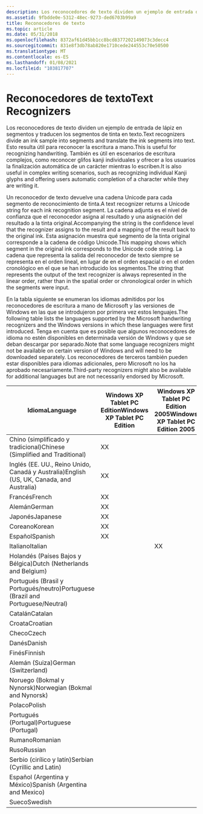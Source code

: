 ```yaml
---
description: Los reconocedores de texto dividen un ejemplo de entrada de lápiz en segmentos y traducen los segmentos de tinta en texto.
ms.assetid: 9fbdde0e-5312-48ec-9273-ded6703b99a9
title: Reconocedores de texto
ms.topic: article
ms.date: 05/31/2018
ms.openlocfilehash: 8372af61d45bb1cc8bcd8377202149073c3decc4
ms.sourcegitcommit: 831e8f3db78ab820e1710cede244553c70e50500
ms.translationtype: MT
ms.contentlocale: es-ES
ms.lasthandoff: 01/08/2021
ms.locfileid: "103817707"
---
```

# <a name="text-recognizers"></a><span data-ttu-id="60806-103">Reconocedores de texto</span><span class="sxs-lookup"><span data-stu-id="60806-103">Text Recognizers</span></span>

<span data-ttu-id="60806-104">Los reconocedores de texto dividen un ejemplo de entrada de lápiz en segmentos y traducen los segmentos de tinta en texto.</span><span class="sxs-lookup"><span data-stu-id="60806-104">Text recognizers divide an ink sample into segments and translate the ink segments into text.</span></span> <span data-ttu-id="60806-105">Esto resulta útil para reconocer la escritura a mano.</span><span class="sxs-lookup"><span data-stu-id="60806-105">This is useful for recognizing handwriting.</span></span> <span data-ttu-id="60806-106">También es útil en escenarios de escritura complejos, como reconocer glifos kanji individuales y ofrecer a los usuarios la finalización automática de un carácter mientras lo escriben.</span><span class="sxs-lookup"><span data-stu-id="60806-106">It is also useful in complex writing scenarios, such as recognizing individual Kanji glyphs and offering users automatic completion of a character while they are writing it.</span></span>

<span data-ttu-id="60806-107">Un reconocedor de texto devuelve una cadena Unicode para cada segmento de reconocimiento de tinta.</span><span class="sxs-lookup"><span data-stu-id="60806-107">A text recognizer returns a Unicode string for each ink recognition segment.</span></span> <span data-ttu-id="60806-108">La cadena adjunta es el nivel de confianza que el reconocedor asigna al resultado y una asignación del resultado a la tinta original.</span><span class="sxs-lookup"><span data-stu-id="60806-108">Accompanying the string is the confidence level that the recognizer assigns to the result and a mapping of the result back to the original ink.</span></span> <span data-ttu-id="60806-109">Esta asignación muestra qué segmento de la tinta original corresponde a la cadena de código Unicode.</span><span class="sxs-lookup"><span data-stu-id="60806-109">This mapping shows which segment in the original ink corresponds to the Unicode code string.</span></span> <span data-ttu-id="60806-110">La cadena que representa la salida del reconocedor de texto siempre se representa en el orden lineal, en lugar de en el orden espacial o en el orden cronológico en el que se han introducido los segmentos.</span><span class="sxs-lookup"><span data-stu-id="60806-110">The string that represents the output of the text recognizer is always represented in the linear order, rather than in the spatial order or chronological order in which the segments were input.</span></span>

<span data-ttu-id="60806-111">En la tabla siguiente se enumeran los idiomas admitidos por los reconocedores de escritura a mano de Microsoft y las versiones de Windows en las que se introdujeron por primera vez estos lenguajes.</span><span class="sxs-lookup"><span data-stu-id="60806-111">The following table lists the languages supported by the Microsoft handwriting recognizers and the Windows versions in which these languages were first introduced.</span></span> <span data-ttu-id="60806-112">Tenga en cuenta que es posible que algunos reconocedores de idioma no estén disponibles en determinada versión de Windows y que se deban descargar por separado.</span><span class="sxs-lookup"><span data-stu-id="60806-112">Note that some language recognizers might not be available on certain version of Windows and will need to be downloaded separately.</span></span> <span data-ttu-id="60806-113">Los reconocedores de terceros también pueden estar disponibles para idiomas adicionales, pero Microsoft no los ha aprobado necesariamente.</span><span class="sxs-lookup"><span data-stu-id="60806-113">Third-party recognizers might also be available for additional languages but are not necessarily endorsed by Microsoft.</span></span>



| <span data-ttu-id="60806-114">Idioma</span><span class="sxs-lookup"><span data-stu-id="60806-114">Language</span></span>                                   | <span data-ttu-id="60806-115">Windows XP Tablet PC Edition</span><span class="sxs-lookup"><span data-stu-id="60806-115">Windows XP Tablet PC Edition</span></span> | <span data-ttu-id="60806-116">Windows XP Tablet PC Edition 2005</span><span class="sxs-lookup"><span data-stu-id="60806-116">Windows XP Tablet PC Edition 2005</span></span> | <span data-ttu-id="60806-117">Windows Vista</span><span class="sxs-lookup"><span data-stu-id="60806-117">Windows Vista</span></span> | <span data-ttu-id="60806-118">Windows 7</span><span class="sxs-lookup"><span data-stu-id="60806-118">Windows 7</span></span> |
|--------------------------------------------|------------------------------|-----------------------------------|---------------|-----------|
| <span data-ttu-id="60806-119">Chino (simplificado y tradicional)</span><span class="sxs-lookup"><span data-stu-id="60806-119">Chinese (Simplified and Traditional)</span></span>       | <span data-ttu-id="60806-120">X</span><span class="sxs-lookup"><span data-stu-id="60806-120">X</span></span>                            |                                   |               |           |
| <span data-ttu-id="60806-121">Inglés (EE. UU., Reino Unido, Canadá y Australia)</span><span class="sxs-lookup"><span data-stu-id="60806-121">English (US, UK, Canada, and Australia)</span></span>    | <span data-ttu-id="60806-122">X</span><span class="sxs-lookup"><span data-stu-id="60806-122">X</span></span>                            |                                   |               |           |
| <span data-ttu-id="60806-123">Francés</span><span class="sxs-lookup"><span data-stu-id="60806-123">French</span></span>                                     | <span data-ttu-id="60806-124">X</span><span class="sxs-lookup"><span data-stu-id="60806-124">X</span></span>                            |                                   |               |           |
| <span data-ttu-id="60806-125">Alemán</span><span class="sxs-lookup"><span data-stu-id="60806-125">German</span></span>                                     | <span data-ttu-id="60806-126">X</span><span class="sxs-lookup"><span data-stu-id="60806-126">X</span></span>                            |                                   |               |           |
| <span data-ttu-id="60806-127">Japonés</span><span class="sxs-lookup"><span data-stu-id="60806-127">Japanese</span></span>                                   | <span data-ttu-id="60806-128">X</span><span class="sxs-lookup"><span data-stu-id="60806-128">X</span></span>                            |                                   |               |           |
| <span data-ttu-id="60806-129">Coreano</span><span class="sxs-lookup"><span data-stu-id="60806-129">Korean</span></span>                                     | <span data-ttu-id="60806-130">X</span><span class="sxs-lookup"><span data-stu-id="60806-130">X</span></span>                            |                                   |               |           |
| <span data-ttu-id="60806-131">Español</span><span class="sxs-lookup"><span data-stu-id="60806-131">Spanish</span></span>                                    | <span data-ttu-id="60806-132">X</span><span class="sxs-lookup"><span data-stu-id="60806-132">X</span></span>                            |                                   |               |           |
| <span data-ttu-id="60806-133">Italiano</span><span class="sxs-lookup"><span data-stu-id="60806-133">Italian</span></span>                                    |                              | <span data-ttu-id="60806-134">X</span><span class="sxs-lookup"><span data-stu-id="60806-134">X</span></span>                                 |               |           |
| <span data-ttu-id="60806-135">Holandés (Países Bajos y Bélgica)</span><span class="sxs-lookup"><span data-stu-id="60806-135">Dutch (Netherlands and Belgium)</span></span>            |                              |                                   | <span data-ttu-id="60806-136">X</span><span class="sxs-lookup"><span data-stu-id="60806-136">X</span></span>             |           |
| <span data-ttu-id="60806-137">Portugués (Brasil y Portugués/neutro)</span><span class="sxs-lookup"><span data-stu-id="60806-137">Portuguese (Brazil and Portuguese/Neutral)</span></span> |                              |                                   | <span data-ttu-id="60806-138">X</span><span class="sxs-lookup"><span data-stu-id="60806-138">X</span></span>             |           |
| <span data-ttu-id="60806-139">Catalán</span><span class="sxs-lookup"><span data-stu-id="60806-139">Catalan</span></span>                                    |                              |                                   |               | <span data-ttu-id="60806-140">X</span><span class="sxs-lookup"><span data-stu-id="60806-140">X</span></span>         |
| <span data-ttu-id="60806-141">Croata</span><span class="sxs-lookup"><span data-stu-id="60806-141">Croatian</span></span>                                   |                              |                                   |               | <span data-ttu-id="60806-142">X</span><span class="sxs-lookup"><span data-stu-id="60806-142">X</span></span>         |
| <span data-ttu-id="60806-143">Checo</span><span class="sxs-lookup"><span data-stu-id="60806-143">Czech</span></span>                                      |                              |                                   |               | <span data-ttu-id="60806-144">X</span><span class="sxs-lookup"><span data-stu-id="60806-144">X</span></span>         |
| <span data-ttu-id="60806-145">Danés</span><span class="sxs-lookup"><span data-stu-id="60806-145">Danish</span></span>                                     |                              |                                   |               | <span data-ttu-id="60806-146">X</span><span class="sxs-lookup"><span data-stu-id="60806-146">X</span></span>         |
| <span data-ttu-id="60806-147">Finés</span><span class="sxs-lookup"><span data-stu-id="60806-147">Finnish</span></span>                                    |                              |                                   |               | <span data-ttu-id="60806-148">X</span><span class="sxs-lookup"><span data-stu-id="60806-148">X</span></span>         |
| <span data-ttu-id="60806-149">Alemán (Suiza)</span><span class="sxs-lookup"><span data-stu-id="60806-149">German (Switzerland)</span></span>                       |                              |                                   |               | <span data-ttu-id="60806-150">X</span><span class="sxs-lookup"><span data-stu-id="60806-150">X</span></span>         |
| <span data-ttu-id="60806-151">Noruego (Bokmal y Nynorsk)</span><span class="sxs-lookup"><span data-stu-id="60806-151">Norwegian (Bokmal and Nynorsk)</span></span>             |                              |                                   |               | <span data-ttu-id="60806-152">X</span><span class="sxs-lookup"><span data-stu-id="60806-152">X</span></span>         |
| <span data-ttu-id="60806-153">Polaco</span><span class="sxs-lookup"><span data-stu-id="60806-153">Polish</span></span>                                     |                              |                                   |               | <span data-ttu-id="60806-154">X</span><span class="sxs-lookup"><span data-stu-id="60806-154">X</span></span>         |
| <span data-ttu-id="60806-155">Portugués (Portugal)</span><span class="sxs-lookup"><span data-stu-id="60806-155">Portuguese (Portugal)</span></span>                      |                              |                                   |               | <span data-ttu-id="60806-156">X</span><span class="sxs-lookup"><span data-stu-id="60806-156">X</span></span>         |
| <span data-ttu-id="60806-157">Rumano</span><span class="sxs-lookup"><span data-stu-id="60806-157">Romanian</span></span>                                   |                              |                                   |               | <span data-ttu-id="60806-158">X</span><span class="sxs-lookup"><span data-stu-id="60806-158">X</span></span>         |
| <span data-ttu-id="60806-159">Ruso</span><span class="sxs-lookup"><span data-stu-id="60806-159">Russian</span></span>                                    |                              |                                   |               | <span data-ttu-id="60806-160">X</span><span class="sxs-lookup"><span data-stu-id="60806-160">X</span></span>         |
| <span data-ttu-id="60806-161">Serbio (cirílico y latín)</span><span class="sxs-lookup"><span data-stu-id="60806-161">Serbian (Cyrillic and Latin)</span></span>               |                              |                                   |               | <span data-ttu-id="60806-162">X</span><span class="sxs-lookup"><span data-stu-id="60806-162">X</span></span>         |
| <span data-ttu-id="60806-163">Español (Argentina y México)</span><span class="sxs-lookup"><span data-stu-id="60806-163">Spanish (Argentina and Mexico)</span></span>             |                              |                                   |               | <span data-ttu-id="60806-164">X</span><span class="sxs-lookup"><span data-stu-id="60806-164">X</span></span>         |
| <span data-ttu-id="60806-165">Sueco</span><span class="sxs-lookup"><span data-stu-id="60806-165">Swedish</span></span>                                    |                              |                                   |               | <span data-ttu-id="60806-166">X</span><span class="sxs-lookup"><span data-stu-id="60806-166">X</span></span>         |



 

 

 




